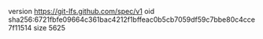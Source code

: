 version https://git-lfs.github.com/spec/v1
oid sha256:6721fbfe09664c361bac4212f1bffeac0b5cb7059df59c7bbe80c4cce7f11514
size 5625
